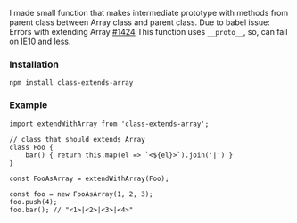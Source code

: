 I made small function that makes intermediate prototype with methods from parent class between Array class and parent class.
Due to babel issue: Errors with extending Array [#1424](https://github.com/babel/babel/issues/1424)
This function uses ```__proto__```, so, can fail on IE10 and less.

### Installation

    npm install class-extends-array

### Example

	import extendWithArray from 'class-extends-array';

    // class that should extends Array
    class Foo {
        bar() { return this.map(el => `<${el}>`).join('|') }
    }

	const FooAsArray = extendWithArray(Foo);

	const foo = new FooAsArray(1, 2, 3);
	foo.push(4);
	foo.bar(); // "<1>|<2>|<3>|<4>"